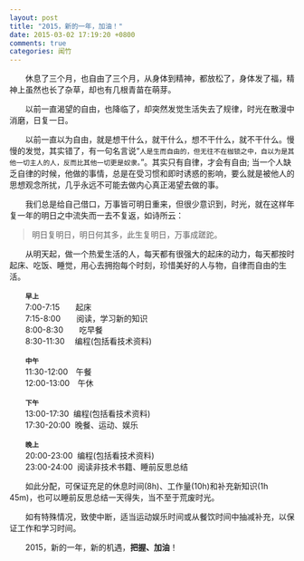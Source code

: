 ```yaml
---
layout: post
title: "2015，新的一年，加油！"
date: 2015-03-02 17:19:20 +0800
comments: true
categories: 闻竹
---
```


　　休息了三个月，也自由了三个月，从身体到精神，都放松了，身体发了福，精神上虽然也长了杂草，却也有几根青苗在萌芽。

　　以前一直渴望的自由，也降临了，却突然发觉生活失去了规律，时光在散漫中消磨，日复一日。  

　　以前一直以为自由，就是想干什么，就干什么，想不干什么，就不干什么。慢慢的发觉，其实错了，有一句名言说“`人是生而自由的，但无往不在枷锁之中，自以为是其他一切主人的人，反而比其他一切更是奴隶。`”。其实只有自律，才会有自由; 当一个人缺乏自律的时候，他做的事情，总是在受习惯和即时诱惑的影响，要么就是被他人的思想观念所扰，几乎永远不可能去做内心真正渴望去做的事。　　

　　我们总是给自己借口，万事皆可明日重来，但很少意识到，时光，就在这样年复一年的明日之中流失而一去不复返，如诗所云：
>明日复明日，明日何其多，此生复明日，万事成蹉跎。
	
　　从明天起，做一个热爱生活的人，每天都有很强大的起床的动力，每天都按时起床、吃饭、睡觉，用心去拥抱每个时刻，珍惜美好的人与物，自律而自由的生活。

　　**`早上`**  
　　7:00-7:15　　起床  
　　7:15-8:00　　阅读，学习新的知识  
　　8:00-8:30　　吃早餐  
　　8:30-11:30　 编程(包括看技术资料)

　　**`中午`**  
　　11:30-12:00　午餐  
　　12:00-13:00　午休

　　**`下午`**  
　　13:00-17:30  编程(包括看技术资料)  
　　17:30-20:00  晚餐、运动、娱乐

　　**`晚上`**  
　　20:00-23:00  编程(包括看技术资料)  
　　23:00-24:00  阅读非技术书籍、睡前反思总结

　　如此分配，可保证充足的休息时间(8h)、工作量(10h)和补充新知识(1h 45m)，也可以睡前反思总结一天得失，当不至于荒废时光。

　　如有特殊情况，致使中断，适当运动娱乐时间或从餐饮时间中抽减补充，以保证工作和学习时间。

　　2015，新的一年，新的机遇，**把握、加油**！
　　